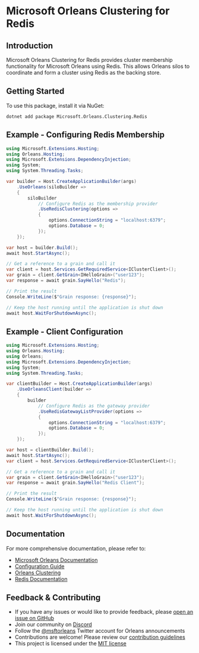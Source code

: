 # Microsoft Orleans Clustering for Redis

## Introduction
Microsoft Orleans Clustering for Redis provides cluster membership functionality for Microsoft Orleans using Redis. This allows Orleans silos to coordinate and form a cluster using Redis as the backing store.

## Getting Started
To use this package, install it via NuGet:

```shell
dotnet add package Microsoft.Orleans.Clustering.Redis
```

## Example - Configuring Redis Membership
```csharp
using Microsoft.Extensions.Hosting;
using Orleans.Hosting;
using Microsoft.Extensions.DependencyInjection;
using System;
using System.Threading.Tasks;

var builder = Host.CreateApplicationBuilder(args)
    .UseOrleans(siloBuilder =>
    {
        siloBuilder
            // Configure Redis as the membership provider
            .UseRedisClustering(options =>
            {
                options.ConnectionString = "localhost:6379";
                options.Database = 0;
            });
    });

var host = builder.Build();
await host.StartAsync();

// Get a reference to a grain and call it
var client = host.Services.GetRequiredService<IClusterClient>();
var grain = client.GetGrain<IHelloGrain>("user123");
var response = await grain.SayHello("Redis");

// Print the result
Console.WriteLine($"Grain response: {response}");

// Keep the host running until the application is shut down
await host.WaitForShutdownAsync();
```

## Example - Client Configuration
```csharp
using Microsoft.Extensions.Hosting;
using Orleans.Hosting;
using Orleans;
using Microsoft.Extensions.DependencyInjection;
using System;
using System.Threading.Tasks;

var clientBuilder = Host.CreateApplicationBuilder(args)
    .UseOrleansClient(builder =>
    {
        builder
            // Configure Redis as the gateway provider
            .UseRedisGatewayListProvider(options =>
            {
                options.ConnectionString = "localhost:6379";
                options.Database = 0;
            });
    });

var host = clientBuilder.Build();
await host.StartAsync();
var client = host.Services.GetRequiredService<IClusterClient>();

// Get a reference to a grain and call it
var grain = client.GetGrain<IHelloGrain>("user123");
var response = await grain.SayHello("Redis Client");

// Print the result
Console.WriteLine($"Grain response: {response}");

// Keep the host running until the application is shut down
await host.WaitForShutdownAsync();
```

## Documentation
For more comprehensive documentation, please refer to:
- [Microsoft Orleans Documentation](https://learn.microsoft.com/dotnet/orleans/)
- [Configuration Guide](https://learn.microsoft.com/en-us/dotnet/orleans/host/configuration-guide/)
- [Orleans Clustering](https://learn.microsoft.com/en-us/dotnet/orleans/implementation/cluster-management)
- [Redis Documentation](https://redis.io/documentation)

## Feedback & Contributing
- If you have any issues or would like to provide feedback, please [open an issue on GitHub](https://github.com/dotnet/orleans/issues)
- Join our community on [Discord](https://aka.ms/orleans-discord)
- Follow the [@msftorleans](https://twitter.com/msftorleans) Twitter account for Orleans announcements
- Contributions are welcome! Please review our [contribution guidelines](https://github.com/dotnet/orleans/blob/main/CONTRIBUTING.md)
- This project is licensed under the [MIT license](https://github.com/dotnet/orleans/blob/main/LICENSE)